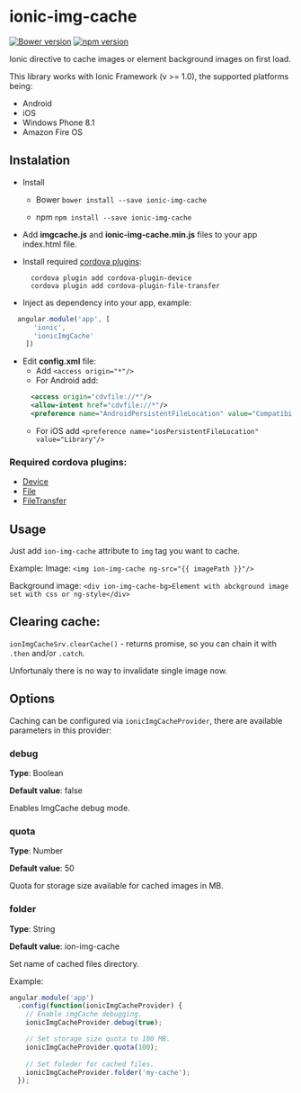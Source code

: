 # ionic-img-cache

[![Bower version](https://badge.fury.io/bo/ionic-img-cache.svg)](https://badge.fury.io/bo/ionic-img-cache)
[![npm version](https://badge.fury.io/js/ionic-img-cache.svg)](https://badge.fury.io/js/ionic-img-cache)

Ionic directive to cache images or element background images on first load.

This library works with Ionic Framework (v >= 1.0), the supported platforms being:

* Android
* iOS
* Windows Phone 8.1
* Amazon Fire OS

## Instalation

* Install
  * Bower
  `bower install --save ionic-img-cache`

  * npm
  `npm install --save ionic-img-cache`

* Add **imgcache.js** and **ionic-img-cache.min.js** files to your app index.html file.
* Install required [cordova plugins](#required-cordova-plugins):
  ```
    cordova plugin add cordova-plugin-device
    cordova plugin add cordova-plugin-file-transfer
  ```
* Inject as dependency into your app, example:

```javascript
  angular.module('app', [
      'ionic',
      'ionicImgCache'
    ])
```

* Edit **config.xml** file:
  * Add `<access origin="*"/>`
  * For Android add:
  ```xml
    <access origin="cdvfile://*"/>
    <allow-intent href="cdvfile://*"/>
    <preference name="AndroidPersistentFileLocation" value="Compatibility" />
  ```
  * For iOS add `<preference name="iosPersistentFileLocation" value="Library"/>`

### Required cordova plugins:

* [Device](https://cordova.apache.org/docs/en/latest/reference/cordova-plugin-device/index.html)
* [File](https://cordova.apache.org/docs/en/latest/reference/cordova-plugin-file/index.html)
* [FileTransfer](https://cordova.apache.org/docs/en/latest/reference/cordova-plugin-file-transfer/index.html)

## Usage

Just add `ion-img-cache` attribute to `img` tag you want to cache.

Example:
  Image:
  `<img ion-img-cache ng-src="{{ imagePath }}"/>`

  Background image:
  `<div ion-img-cache-bg>Element with abckground image set with css or ng-style</div>`

## Clearing cache:

`ionImgCacheSrv.clearCache()` - returns promise, so you can chain it with `.then` and/or `.catch`.

Unfortunaly there is no way to invalidate single image now.

## Options

Caching can be configured via `ionicImgCacheProvider`, there are available parameters in this provider:

### debug

**Type**: Boolean

**Default value**: false

Enables ImgCache debug mode.

### quota

**Type**: Number

**Default value**: 50

Quota for storage size available for cached images in MB.

### folder

**Type**: String

**Default value**: ion-img-cache

Set name of cached files directory.

Example:

```javascript
angular.module('app')
  .config(function(ionicImgCacheProvider) {
    // Enable imgCache debugging.
    ionicImgCacheProvider.debug(true);

    // Set storage size quota to 100 MB.
    ionicImgCacheProvider.quota(100);
    
    // Set foleder for cached files.
    ionicImgCacheProvider.folder('my-cache');
  });
```
